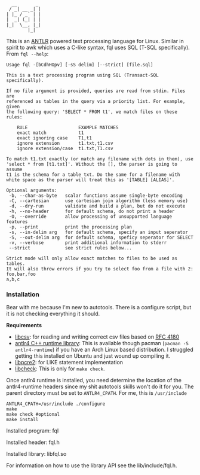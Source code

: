 ```
  __       _
 / _| __ _| |
| |_ / _` | |
|  _| (_| | |
|_|  \__, |_|
        |_|
```
This is an [ANTLR](https://www.antlr.org/) powered text processing language for Linux.  Similar in spirit to awk which uses a C-like syntax, fql uses SQL (T-SQL specifically).  From `fql --help`:

```
Usage fql -[bCdhHOpv] [-sS delim] [--strict] [file.sql]

This is a text processing program using SQL (Transact-SQL specifically).

If no file argument is provided, queries are read from stdin. Files are
referenced as tables in the query via a priority list. For example, given
the following query: 'SELECT * FROM t1', we match files on these rules:

    RULE                   EXAMPLE MATCHES
    exact match            t1
    exact ignoring case    T1,t1
    ignore extension       t1.txt,t1.csv
    ignore extension/case  t1.txt,T1.csv

To match t1.txt exactly (or match any filename with dots in them), use
'select * from [t1.txt]'. Without the [], the parser is going to assume
t1 is the schema for a table txt. Do the same for a filename with
white space as the parser will treat this as '[TABLE] [ALIAS]'.

Optional arguments:
 -b, --char-as-byte   scalar functions assume single-byte encoding
 -C, --cartesian      use cartesian join algorithm (less memory use)
 -d, --dry-run        validate and build a plan, but do not execute
 -h, --no-header      for default schema, do not print a header
 -O, --override       allow processing of unsupported language features
 -p, --print          print the processing plan
 -s, --in-delim arg   for default schema, specify an input seperator
 -S, --out-delim arg  for default schema, speficy seperator for SELECT
 -v, --verbose        print additional information to stderr
 --strict             see strict rules below...

Strict mode will only allow exact matches to files to be used as tables.
It will also throw errors if you try to select foo from a file with 2:
foo,bar,foo
a,b,c
```
### Installation
Bear with me because I'm new to autotools.  There is a configure script, but it is not checking everything it should.

**Requirements**
 - [libcsv](https://github.com/jasonKercher/libcsv): for reading and writing correct csv files based on [RFC 4180](https://www.ietf.org/rfc/rfc4180.txt)
 - [antlr4 C++ runtime library](https://github.com/antlr/antlr4/tree/master/runtime/Cpp): This is available though pacman (`pacman -S antlr4-runtime`) if you have an Arch Linux based distribution.  I struggled getting this installed on Ubuntu and just wound up compiling it.
 - [libpcre2](https://www.pcre.org/): for LIKE statement implementation
 - [libcheck](https://github.com/libcheck/check): This is only for `make check`.

Once antlr4 runtime is installed, you need determine the location of the antlr4-runtime headers since my shit autotools skills won't do it for you.  The parent directory must be set to `ANTLR4_CPATH`.  For me, this is `/usr/include`
```
ANTLR4_CPATH=/usr/include ./configure
make
make check #optional
make install
```

Installed program: fql

Installed header: fql.h

Installed library: libfql.so

For information on how to use the library API see the lib/include/fql.h.

